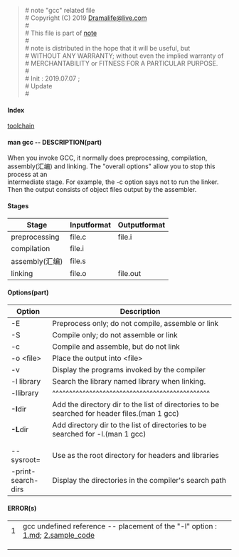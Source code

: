 > \# note "gcc" related file  
\# Copyright (C) 2019 Dramalife@live.com  
\#   
\# This file is part of [note](https://github.com/Dramalife/note.git)  
\#   
\# note is distributed in the hope that it will be useful, but  
\# WITHOUT ANY WARRANTY; without even the implied warranty of  
\# MERCHANTABILITY or FITNESS FOR A PARTICULAR PURPOSE.  
\#  
\# Init : 2019.07.07 ;  
\# Update   
\#  


#### Index
[toolchain](/70-gcc_gnu_compiler_collection/crosstool/crosstool-ng)  


#### man gcc -- DESCRIPTION(part)
When you invoke GCC, it normally does preprocessing, compilation, assembly(汇编) and linking.  The "overall options" allow you to stop this process at an  
intermediate stage.  For example, the -c option says not to run the linker.  Then the output consists of object files output by the assembler.  

#### Stages
|Stage|Inputformat|Outputformat|
|--|--|--|
|preprocessing  |file.c|file.i|
|compilation    |file.i| |
|assembly(汇编) |file.s| |
|linking        |file.o|file.out|

#### Options(part)
|Option|Description|
|--|--|
|-E          |Preprocess only; do not compile, assemble or link|
|-S          |Compile only; do not assemble or link            |
|-c          |Compile and assemble, but do not link            |
|-o \<file\> |  Place the output into \<file\>                 |
|-v          |Display the programs invoked by the compiler     |
|-l library		 |Search the library named library when linking. |
|-llibrary		 |^^^^^^^^^^^^^^^^^^^^^^^^^^^^^^^^^^^^^^^^^^^^^^^|
|**-I**dir		 |Add the directory dir to the list of directories to be searched for header files.(man 1 gcc) |
|**-L**dir		 |Add directory dir to the list of directories to be searched for -l.(man 1 gcc) |
| | |
| | |
|--sysroot=<directory>    |Use <directory> as the root directory for headers and libraries	|
|-print-search-dirs       |Display the directories in the compiler's search path		|

#### ERROR(s)

| | | |
|--|--|--|
| 1| gcc undefined reference -- placement of the "-l" option : [1.md](/70-gcc_gnu_compiler_collection/tips/gcc_placement_of_the_-l_option.md); [2.sample_code](/80-userspace_programming/00-libc_sample/man3_dlfcn_dlopen/elf-loader) | |
| | | |
| | | |
| | | |

